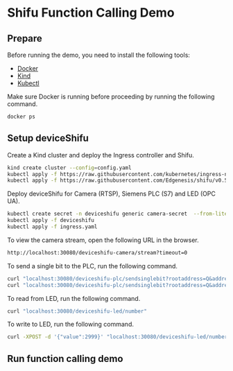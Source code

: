 # Shifu Function Calling Demo

## Prepare

Before running the demo, you need to install the following tools:
- [Docker](https://docs.docker.com/get-docker/)
- [Kind](https://kind.sigs.k8s.io/docs/user/quick-start/)
- [Kubectl](https://kubernetes.io/docs/tasks/tools/install-kubectl/)

Make sure Docker is running before proceeding by running the following command.

```bash
docker ps
```

## Setup deviceShifu

Create a Kind cluster and deploy the Ingress controller and Shifu.

```bash
kind create cluster --config=config.yaml
kubectl apply -f https://raw.githubusercontent.com/kubernetes/ingress-nginx/main/deploy/static/provider/kind/deploy.yaml
kubectl apply -f https://raw.githubusercontent.com/Edgenesis/shifu/v0.52.0/pkg/k8s/crd/install/shifu_install.yml
```

Deploy deviceShifu for Camera (RTSP), Siemens PLC (S7) and LED (OPC UA).

```bash
kubectl create secret -n deviceshifu generic camera-secret  --from-literal=IP_CAMERA_PASSWORD={CAMERA_PASSWORD}
kubectl apply -f deviceshifu
kubectl apply -f ingress.yaml
```

To view the camera stream, open the following URL in the browser.

```bash
http://localhost:30080/deviceshifu-camera/stream?timeout=0
```

To send a single bit to the PLC, run the following command.

```bash
curl "localhost:30080/deviceshifu-plc/sendsinglebit?rootaddress=Q&address=0&start=0&digit=1&value=0"; echo
curl "localhost:30080/deviceshifu-plc/sendsinglebit?rootaddress=Q&address=0&start=0&digit=1&value=1"; echo
```

To read from LED, run the following command.

```bash
curl "localhost:30080/deviceshifu-led/number"
``` 

To write to LED, run the following command.

```bash
curl -XPOST -d '{"value":2999}' "localhost:30080/deviceshifu-led/number"
```

## Run function calling demo